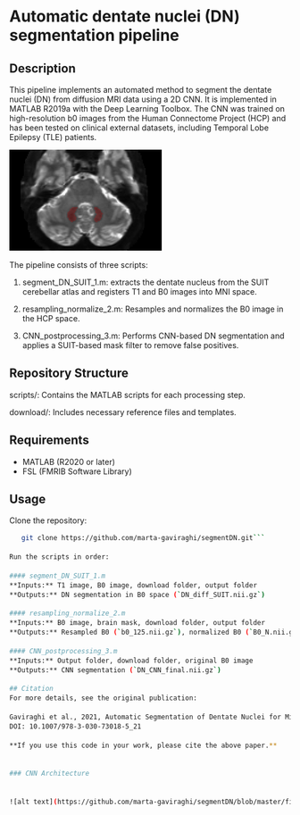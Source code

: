 # Automatic dentate nuclei (DN) segmentation pipeline

## Description
This pipeline implements an automated method to segment the dentate nuclei (DN) from diffusion MRI data using a 2D CNN. It is implemented in MATLAB R2019a with the Deep Learning Toolbox.
The CNN was trained on high-resolution b0 images from the Human Connectome Project (HCP) and has been tested on clinical external datasets, including Temporal Lobe Epilepsy (TLE) patients.

![alt text](https://github.com/marta-gaviraghi/segmentDN/blob/master/figure/CNN_cap4_ok.png)

The pipeline consists of three scripts:

1) segment_DN_SUIT_1.m: extracts the dentate nucleus from the SUIT cerebellar atlas and registers T1 and B0 images into MNI space.

2) resampling_normalize_2.m: Resamples and normalizes the B0 image in the HCP space.

3) CNN_postprocessing_3.m: Performs CNN-based DN segmentation and applies a SUIT-based mask filter to remove false positives.

## Repository Structure
scripts/: Contains the MATLAB scripts for each processing step.

download/: Includes necessary reference files and templates.

## Requirements
- MATLAB (R2020 or later)
- FSL (FMRIB Software Library)

## Usage
Clone the repository:
   ```bash
      git clone https://github.com/marta-gaviraghi/segmentDN.git```

Run the scripts in order:

#### segment_DN_SUIT_1.m
**Inputs:** T1 image, B0 image, download folder, output folder  
**Outputs:** DN segmentation in B0 space (`DN_diff_SUIT.nii.gz`)  

#### resampling_normalize_2.m
**Inputs:** B0 image, brain mask, download folder, output folder  
**Outputs:** Resampled B0 (`b0_125.nii.gz`), normalized B0 (`B0_N.nii.gz`)  

#### CNN_postprocessing_3.m
**Inputs:** Output folder, download folder, original B0 image  
**Outputs:** CNN segmentation (`DN_CNN_final.nii.gz`)

## Citation
For more details, see the original publication:  

Gaviraghi et al., 2021, Automatic Segmentation of Dentate Nuclei for Microstructure Assessment: Example of Application to Temporal Lobe Epilepsy Patients
DOI: 10.1007/978-3-030-73018-5_21

**If you use this code in your work, please cite the above paper.**


### CNN Architecture


![alt text](https://github.com/marta-gaviraghi/segmentDN/blob/master/figure/Figure_1.bmp)
